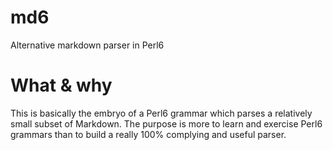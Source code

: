 md6
===

Alternative markdown parser in Perl6

What & why
===

This is basically the embryo of a Perl6 grammar which parses a relatively
small subset of Markdown. The purpose is more to learn and exercise Perl6
grammars than to build a really 100% complying and useful parser.
